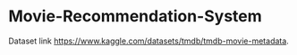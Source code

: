 # Movie-Recommendation-System

Dataset link https://www.kaggle.com/datasets/tmdb/tmdb-movie-metadata.
